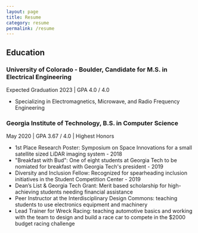 ```yaml
---
layout: page
title: Resume
category: resume
permalink: /resume
---
```


## Education

### University of Colorado - Boulder, Candidate for M.S. in Electrical Engineering
Expected Graduation 2023 | GPA 4.0 / 4.0
* Specializing in Electromagnetics, Microwave, and Radio Frequency Engineering

### Georgia Institute of Technology, B.S. in Computer Science
May 2020 | GPA 3.67 / 4.0 | Highest Honors
* 1st Place Research Poster: Symposium on Space Innovations for a small satellite sized LiDAR imaging system - 2018
* "Breakfast with Bud": One of eight students at Georgia Tech to be nomiated for breakfast with Georgia Tech's president - 2019
* Diversity and Inclusion Fellow: Recognized for spearheading inclusion initiatives in the Student Competition Center - 2019
* Dean’s List & Georgia Tech Grant: Merit based scholarship for high-achieving students needing financial assistance
* Peer Instructor at the Interdisciplinary Design Commons: teaching students to use electronics equipment and machinery
* Lead Trainer for Wreck Racing: teaching automotive basics and working with the team to design and build a race car to compete in the $2000 budget racing challenge